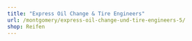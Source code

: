 ```yaml
---
title: "Express Oil Change & Tire Engineers"
url: /montgomery/express-oil-change-und-tire-engineers-5/
shop: Reifen
---
```

